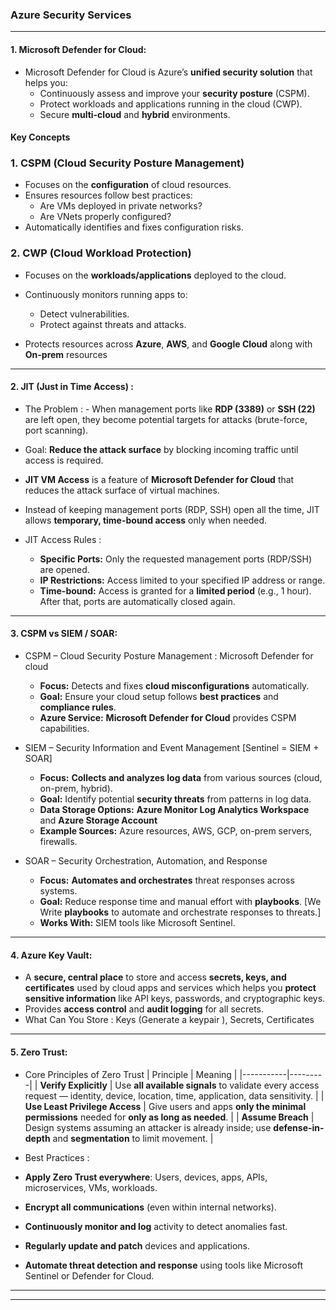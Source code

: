 ### Azure Security Services
---

#### 1. Microsoft Defender for Cloud:

- Microsoft Defender for Cloud is Azure’s **unified security solution** that helps you:
  - Continuously assess and improve your **security posture** (CSPM).
  - Protect workloads and applications running in the cloud (CWP).
  - Secure **multi-cloud** and **hybrid** environments.

#### Key Concepts

### 1. CSPM (Cloud Security Posture Management)
- Focuses on the **configuration** of cloud resources.
- Ensures resources follow best practices:
  - Are VMs deployed in private networks?
  - Are VNets properly configured?
- Automatically identifies and fixes configuration risks.

### 2. CWP (Cloud Workload Protection)
- Focuses on the **workloads/applications** deployed to the cloud.
- Continuously monitors running apps to:
  - Detect vulnerabilities.
  - Protect against threats and attacks.
 
- Protects resources across **Azure**, **AWS**, and **Google Cloud** along with **On-prem** resources

---

#### 2. JIT (Just in Time Access) :

- The Problem : - When management ports like **RDP (3389)** or **SSH (22)** are left open, they become potential targets for attacks (brute-force, port scanning).  
- Goal: **Reduce the attack surface** by blocking incoming traffic until access is required.
- **JIT VM Access** is a feature of **Microsoft Defender for Cloud** that reduces the attack surface of virtual machines.  
- Instead of keeping management ports (RDP, SSH) open all the time, JIT allows **temporary, time-bound access** only when needed.

- JIT Access Rules :
  - **Specific Ports:** Only the requested management ports (RDP/SSH) are opened.  
  - **IP Restrictions:** Access limited to your specified IP address or range.  
  - **Time-bound:** Access is granted for a **limited period** (e.g., 1 hour). After that, ports are automatically closed again.  

---

#### 3. CSPM vs SIEM / SOAR:


- CSPM – Cloud Security Posture Management : Microsoft Defender for cloud
  - **Focus:** Detects and fixes **cloud misconfigurations** automatically.  
  - **Goal:** Ensure your cloud setup follows **best practices** and **compliance rules**.  
  - **Azure Service:** **Microsoft Defender for Cloud** provides CSPM capabilities.  

- SIEM – Security Information and Event Management  [Sentinel = SIEM + SOAR]
  - **Focus:** **Collects and analyzes log data** from various sources (cloud, on-prem, hybrid).  
  - **Goal:** Identify potential **security threats** from patterns in log data.
  - **Data Storage Options:** **Azure Monitor Log Analytics Workspace** and  **Azure Storage Account** 
  - **Example Sources:** Azure resources, AWS, GCP, on-prem servers, firewalls.  
  
- SOAR – Security Orchestration, Automation, and Response  
  - **Focus:** **Automates and orchestrates** threat responses across systems.  
  - **Goal:** Reduce response time and manual effort with **playbooks**. [We Write **playbooks** to automate and orchestrate responses to threats.] 
  - **Works With:** SIEM tools like Microsoft Sentinel.
 
---

#### 4. Azure Key Vault:

- A **secure, central place** to store and access **secrets, keys, and certificates** used by cloud apps and services which helps you **protect sensitive information** like API keys, passwords, and cryptographic keys.
- Provides **access control** and **audit logging** for all secrets.
-  What Can You Store : Keys (Generate a keypair ), Secrets, Certificates

---

#### 5. Zero Trust:

- Core Principles of Zero Trust
| Principle | Meaning |
|-----------|---------|
| **Verify Explicitly** | Use **all available signals** to validate every access request — identity, device, location, time, application, data sensitivity. |
| **Use Least Privilege Access** | Give users and apps **only the minimal permissions** needed for **only as long as needed**. |
| **Assume Breach** | Design systems assuming an attacker is already inside; use **defense-in-depth** and **segmentation** to limit movement. |

-  Best Practices :
  - **Apply Zero Trust everywhere**: Users, devices, apps, APIs, microservices, VMs, workloads.  
  - **Encrypt all communications** (even within internal networks).  
  - **Continuously monitor and log** activity to detect anomalies fast.  
  - **Regularly update and patch** devices and applications.  
  - **Automate threat detection and response** using tools like Microsoft Sentinel or Defender for Cloud.

---


--- 
